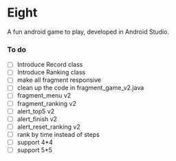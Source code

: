 # Eight
A fun android game to play, developed in Android Studio.


### To do

- [ ] Introduce Record class
- [ ] Introduce Ranking class
- [ ] make all fragment responsive
- [ ] clean up the code in fragment_game_v2.java
- [ ] fragment_menu v2
- [ ] fragment_ranking v2
- [ ] alert_top5 v2
- [ ] alert_finish v2
- [ ] alert_reset_ranking v2
- [ ] rank by time instead of steps
- [ ] support 4*4
- [ ] support 5*5
